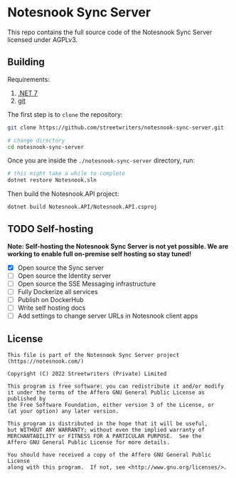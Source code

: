 # Notesnook Sync Server

This repo contains the full source code of the Notesnook Sync Server licensed under AGPLv3.

## Building

Requirements:

1. [.NET 7](https://dotnet.microsoft.com/en-us/download/dotnet/7.0)
2. [git](https://git-scm.com/downloads)

The first step is to `clone` the repository:

```bash
git clone https://github.com/streetwriters/notesnook-sync-server.git

# change directory
cd notesnook-sync-server
```

Once you are inside the `./notesnook-sync-server` directory, run:

```bash
# this might take a while to complete
dotnet restore Notesnook.sln
```

Then build the Notesnook.API project:

```bash
dotnet build Notesnook.API/Notesnook.API.csproj
```

## TODO Self-hosting

**Note: Self-hosting the Notesnook Sync Server is not yet possible. We are working to enable full on-premise self hosting so stay tuned!**

- [x] Open source the Sync server
- [ ] Open source the Identity server
- [ ] Open source the SSE Messaging infrastructure
- [ ] Fully Dockerize all services
- [ ] Publish on DockerHub
- [ ] Write self hosting docs
- [ ] Add settings to change server URLs in Notesnook client apps

## License

```
This file is part of the Notesnook Sync Server project (https://notesnook.com/)

Copyright (C) 2022 Streetwriters (Private) Limited

This program is free software: you can redistribute it and/or modify
it under the terms of the Affero GNU General Public License as published by
the Free Software Foundation, either version 3 of the License, or
(at your option) any later version.

This program is distributed in the hope that it will be useful,
but WITHOUT ANY WARRANTY; without even the implied warranty of
MERCHANTABILITY or FITNESS FOR A PARTICULAR PURPOSE.  See the
Affero GNU General Public License for more details.

You should have received a copy of the Affero GNU General Public License
along with this program.  If not, see <http://www.gnu.org/licenses/>.
```
